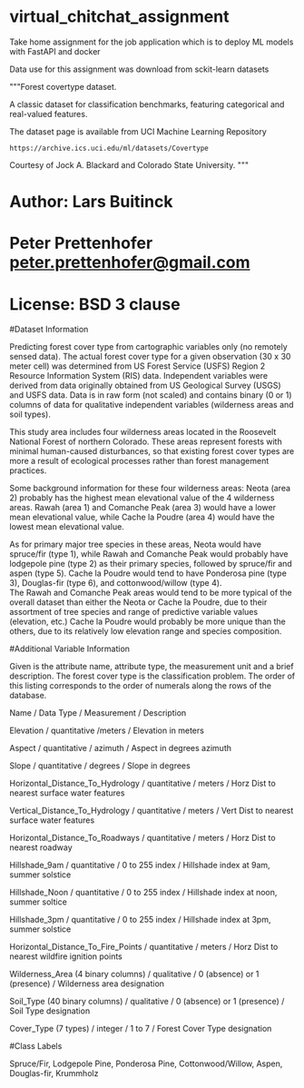 # virtual_chitchat_assignment
Take home assignment for the job application which is to deploy ML models with FastAPI and docker

Data use for this assignment was download from sckit-learn datasets

"""Forest covertype dataset.

A classic dataset for classification benchmarks, featuring categorical and
real-valued features.

The dataset page is available from UCI Machine Learning Repository

    https://archive.ics.uci.edu/ml/datasets/Covertype

Courtesy of Jock A. Blackard and Colorado State University.
"""

# Author: Lars Buitinck
#         Peter Prettenhofer <peter.prettenhofer@gmail.com>
# License: BSD 3 clause

#Dataset Information

Predicting forest cover type from cartographic variables only (no remotely sensed data).  The actual forest cover type for a given observation (30 x 30 meter cell) was determined from US Forest Service (USFS) Region 2 Resource Information System (RIS) data.  Independent variables were derived from data originally obtained from US Geological Survey (USGS) and USFS data.  Data is in raw form (not scaled) and contains binary (0 or 1) columns of data for qualitative independent variables (wilderness areas and soil types).

This study area includes four wilderness areas located in the Roosevelt National Forest of northern Colorado.  These areas represent forests with minimal human-caused disturbances, so that existing forest cover types are more a result of ecological processes rather than forest management practices.

Some background information for these four wilderness areas: Neota (area 2) probably has the highest mean elevational value of the 4 wilderness areas. Rawah (area 1) and Comanche Peak (area 3) would have a lower mean elevational value, while Cache la Poudre (area 4) would have the lowest mean elevational value. 

As for primary major tree species in these areas, Neota would have spruce/fir (type 1), while Rawah and Comanche Peak would probably have lodgepole pine (type 2) as their primary species, followed by spruce/fir and aspen (type 5). Cache la Poudre would tend to have Ponderosa pine (type 3), Douglas-fir (type 6), and cottonwood/willow (type 4).  
The Rawah and Comanche Peak areas would tend to be more typical of the overall dataset than either the Neota or Cache la Poudre, due to their assortment of tree species and range of predictive variable values (elevation, etc.)  Cache la Poudre would probably  be more unique than the others, due to its relatively low  elevation range and species composition. 

#Additional Variable Information

Given is the attribute name, attribute type, the measurement unit and a brief description.  The forest cover type is the classification  problem.  The order of this listing corresponds to the order of numerals along the rows of the database.

Name / Data Type / Measurement / Description

Elevation / quantitative /meters / Elevation in meters

Aspect / quantitative / azimuth / Aspect in degrees azimuth

Slope / quantitative / degrees / Slope in degrees

Horizontal_Distance_To_Hydrology / quantitative / meters / Horz Dist to nearest surface water features

Vertical_Distance_To_Hydrology / quantitative / meters / Vert Dist to nearest surface water features

Horizontal_Distance_To_Roadways / quantitative / meters / Horz Dist to nearest roadway

Hillshade_9am / quantitative / 0 to 255 index / Hillshade index at 9am, summer solstice

Hillshade_Noon / quantitative / 0 to 255 index / Hillshade index at noon, summer soltice

Hillshade_3pm / quantitative / 0 to 255 index / Hillshade index at 3pm, summer solstice

Horizontal_Distance_To_Fire_Points / quantitative / meters / Horz Dist to nearest wildfire ignition points

Wilderness_Area (4 binary columns) / qualitative / 0 (absence) or 1 (presence) / Wilderness area designation

Soil_Type (40 binary columns) / qualitative / 0 (absence) or 1 (presence) / Soil Type designation

Cover_Type (7 types) / integer / 1 to 7 / Forest Cover Type designation

#Class Labels

Spruce/Fir, Lodgepole Pine, Ponderosa Pine, Cottonwood/Willow, Aspen, Douglas-fir, Krummholz
